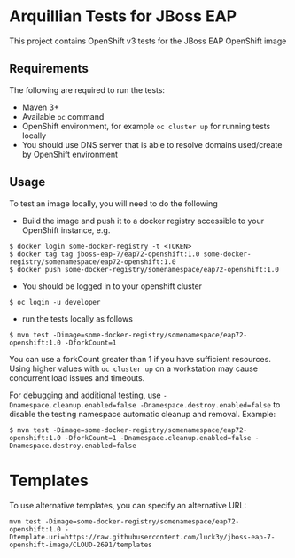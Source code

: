 # Arquillian Tests for JBoss EAP

This project contains OpenShift v3 tests for the JBoss EAP OpenShift image

## Requirements

The following are required to run the tests:

* Maven 3+
* Available `oc` command
* OpenShift environment, for example `oc cluster up` for running tests locally
* You should use DNS server that is able to resolve domains used/create by OpenShift environment

## Usage

To test an image locally, you will need to do the following
* Build the image and push it to a docker registry accessible to your OpenShift instance, e.g.
```
$ docker login some-docker-registry -t <TOKEN>
$ docker tag tag jboss-eap-7/eap72-openshift:1.0 some-docker-registry/somenamespace/eap72-openshift:1.0
$ docker push some-docker-registry/somenamespace/eap72-openshift:1.0
```
* You should be logged in to your openshift cluster
```
$ oc login -u developer
```
* run the tests locally as follows
```
$ mvn test -Dimage=some-docker-registry/somenamespace/eap72-openshift:1.0 -DforkCount=1
```
You can use a forkCount greater than 1 if you have sufficient resources. Using higher values with `oc cluster up` on a workstation may cause concurrent load issues and timeouts.

For debugging and additional testing, use `-Dnamespace.cleanup.enabled=false -Dnamespace.destroy.enabled=false` to disable the testing namespace automatic cleanup and removal. Example:

```
$ mvn test -Dimage=some-docker-registry/somenamespace/eap72-openshift:1.0 -DforkCount=1 -Dnamespace.cleanup.enabled=false -Dnamespace.destroy.enabled=false
```

# Templates
To use alternative templates, you can specify an alternative URL:
```
mvn test -Dimage=some-docker-registry/somenamespace/eap72-openshift:1.0 -Dtemplate.uri=https://raw.githubusercontent.com/luck3y/jboss-eap-7-openshift-image/CLOUD-2691/templates
```
